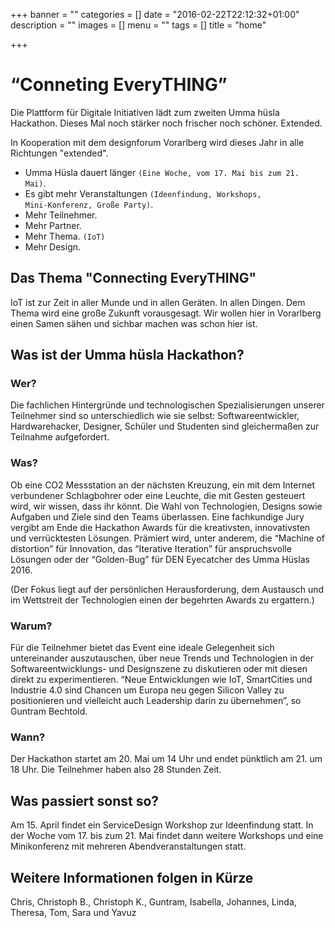 +++
banner = ""
categories = []
date = "2016-02-22T22:12:32+01:00"
description = ""
images = []
menu = ""
tags = []
title = "home"

+++


<h1><span class="black-white">&ldquo;Conneting EveryTHING&rdquo;</span></h1>

Die Plattform für Digitale Initiativen lädt zum zweiten Umma hüsla Hackathon. Dieses Mal noch stärker noch frischer noch schöner. Extended. 

In Kooperation mit dem designforum Vorarlberg wird dieses Jahr in alle Richtungen "extended". 

* Umma Hüsla dauert länger <code>(Eine Woche, vom 17. Mai bis zum 21. Mai)</code>. 
* Es gibt mehr Veranstaltungen <code>(Ideenfindung, Workshops, Mini-Konferenz, Große Party)</code>. 
* Mehr Teilnehmer. 
* Mehr Partner. 
* Mehr Thema. <code>(IoT)</code>
* Mehr Design.

## Das Thema "Connecting EveryTHING"

IoT ist zur Zeit in aller Munde und in allen Geräten. In allen Dingen. Dem Thema wird eine große Zukunft vorausgesagt. Wir wollen hier in Vorarlberg einen Samen sähen und sichbar machen was schon hier ist.

## Was ist der Umma hüsla Hackathon?

### Wer?

Die fachlichen Hintergründe und technologischen Spezialisierungen unserer Teilnehmer sind so unterschiedlich wie sie selbst: Softwareentwickler, Hardwarehacker, Designer, Schüler und Studenten sind gleichermaßen zur Teilnahme aufgefordert.

### Was?

Ob eine CO2 Messstation an der nächsten Kreuzung, ein mit dem Internet verbundener Schlagbohrer oder eine Leuchte, die mit Gesten gesteuert wird, wir wissen, dass ihr könnt. Die Wahl von Technologien, Designs sowie Aufgaben und Ziele sind den Teams überlassen. Eine fachkundige Jury vergibt am Ende die Hackathon Awards für die kreativsten, innovativsten und verrücktesten Lösungen. Prämiert wird, unter anderem, die “Machine of distortion” für Innovation, das “Iterative Iteration” für anspruchsvolle Lösungen oder der “Golden-Bug” für DEN Eyecatcher des Umma Hüslas 2016. 

(Der Fokus liegt auf der persönlichen Herausforderung, dem Austausch und im Wettstreit der Technologien einen der begehrten Awards zu ergattern.)

### Warum?

Für die Teilnehmer bietet das Event eine ideale Gelegenheit sich untereinander auszutauschen, über neue Trends und Technologien in der Softwareentwicklungs- und Designszene zu diskutieren oder mit diesen direkt zu experimentieren. “Neue Entwicklungen wie IoT, SmartCities und Industrie 4.0 sind Chancen um Europa neu gegen Silicon Valley zu positionieren und vielleicht auch Leadership darin zu übernehmen”, so Guntram Bechtold.

### Wann?

Der Hackathon startet am 20. Mai um 14 Uhr und endet pünktlich am 21. um 18 Uhr. Die Teilnehmer haben also 28 Stunden Zeit.

## Was passiert sonst so?

Am 15. April findet ein ServiceDesign Workshop zur Ideenfindung statt. In der Woche vom 17. bis zum 21. Mai findet dann weitere Workshops und eine Minikonferenz mit mehreren Abendveranstaltungen statt.

## Weitere Informationen folgen in Kürze

Chris, Christoph B., Christoph K., Guntram, Isabella, Johannes, Linda, Theresa, Tom, Sara und Yavuz